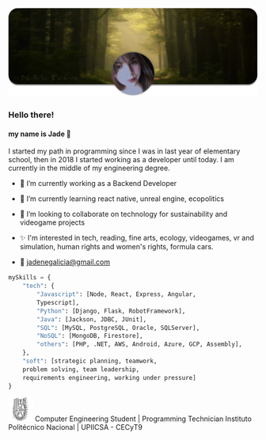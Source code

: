 ![Header](/images/header.png)

### Hello there!
#### my name is Jade :butterfly:

I started my path in programming since I was in last year of elementary school, then in 2018 I started working as a developer until today. I am currently in the middle of my engineering degree.

-   🔭 I’m currently working as a Backend Developer

-   🌱 I’m currently learning react native, unreal engine, ecopolitics

-   👯 I’m looking to collaborate on technology for sustainability and videogame projects

-   ✨ I'm interested in tech, reading, fine arts, ecology, videogames, vr and simulation, human rights and women's rights, formula cars.
-   :email: [jadenegalicia@gmail.com](mailto:jadenegalicia@gmail.com)

```python
mySkills = {
    "tech": {
        "Javascript": [Node, React, Express, Angular,
        Typescript],
        "Python": [Django, Flask, RobotFramework],
        "Java": [Jackson, JDBC, JUnit],
        "SQL": [MySQL, PostgreSQL, Oracle, SQLServer],
        "NoSQL": [MongoDB, Firestore],
        "others": [PHP, .NET, AWS, Android, Azure, GCP, Assembly],
    },
    "soft": [strategic planning, teamwork,
    problem solving, team leadership,
    requirements engineering, working under pressure]
}
```

![IPN](/images/ipn-icon.png)
Computer Engineering Student |
Programming Technician
Instituto Politécnico Nacional | UPIICSA - CECyT9
